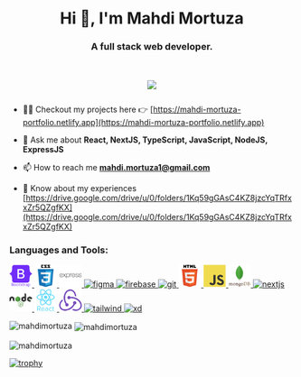 <h1 align="center">Hi 👋, I'm Mahdi Mortuza</h1>
<h3 align="center">A full stack web developer.</h3>
 
<h1 align="center">
  <a href="https://git.io/typing-svg">
    <img src="https://readme-typing-svg.herokuapp.com/?lines=Hello,+There!+👋;I+am+Mahdi+Mortuza....;A+full+stack+web+developer!&center=true&size=30">
  </a>
</h1>


- 👨‍💻 Checkout my projects here 👉 [https://mahdi-mortuza-portfolio.netlify.app](https://mahdi-mortuza-portfolio.netlify.app)

- 💬 Ask me about **React, NextJS, TypeScript, JavaScript, NodeJS, ExpressJS**

- 📫 How to reach me **mahdi.mortuza1@gmail.com**

- 📄 Know about my experiences [https://drive.google.com/drive/u/0/folders/1Kq59gGAsC4KZ8jzcYqTRfxxZr5QZgfKX](https://drive.google.com/drive/u/0/folders/1Kq59gGAsC4KZ8jzcYqTRfxxZr5QZgfKX)
 

 
<h3 align="left">Languages and Tools:</h3>
<p align="left"> <a href="https://getbootstrap.com" target="_blank" rel="noreferrer"> <img src="https://raw.githubusercontent.com/devicons/devicon/master/icons/bootstrap/bootstrap-plain-wordmark.svg" alt="bootstrap" width="40" height="40"/> </a> <a href="https://www.w3schools.com/css/" target="_blank" rel="noreferrer"> <img src="https://raw.githubusercontent.com/devicons/devicon/master/icons/css3/css3-original-wordmark.svg" alt="css3" width="40" height="40"/> </a> <a href="https://expressjs.com" target="_blank" rel="noreferrer"> <img src="https://raw.githubusercontent.com/devicons/devicon/master/icons/express/express-original-wordmark.svg" alt="express" width="40" height="40"/> </a> <a href="https://www.figma.com/" target="_blank" rel="noreferrer"> <img src="https://www.vectorlogo.zone/logos/figma/figma-icon.svg" alt="figma" width="40" height="40"/> </a> <a href="https://firebase.google.com/" target="_blank" rel="noreferrer"> <img src="https://www.vectorlogo.zone/logos/firebase/firebase-icon.svg" alt="firebase" width="40" height="40"/> </a> <a href="https://git-scm.com/" target="_blank" rel="noreferrer"> <img src="https://www.vectorlogo.zone/logos/git-scm/git-scm-icon.svg" alt="git" width="40" height="40"/> </a> <a href="https://www.w3.org/html/" target="_blank" rel="noreferrer"> <img src="https://raw.githubusercontent.com/devicons/devicon/master/icons/html5/html5-original-wordmark.svg" alt="html5" width="40" height="40"/> </a> <a href="https://developer.mozilla.org/en-US/docs/Web/JavaScript" target="_blank" rel="noreferrer"> <img src="https://raw.githubusercontent.com/devicons/devicon/master/icons/javascript/javascript-original.svg" alt="javascript" width="40" height="40"/> </a> <a href="https://www.mongodb.com/" target="_blank" rel="noreferrer"> <img src="https://raw.githubusercontent.com/devicons/devicon/master/icons/mongodb/mongodb-original-wordmark.svg" alt="mongodb" width="40" height="40"/> </a> <a href="https://nextjs.org/" target="_blank" rel="noreferrer"> <img src="https://cdn.worldvectorlogo.com/logos/nextjs-2.svg" alt="nextjs" width="40" height="40"/> </a> <a href="https://nodejs.org" target="_blank" rel="noreferrer"> <img src="https://raw.githubusercontent.com/devicons/devicon/master/icons/nodejs/nodejs-original-wordmark.svg" alt="nodejs" width="40" height="40"/> </a> <a href="https://reactjs.org/" target="_blank" rel="noreferrer"> <img src="https://raw.githubusercontent.com/devicons/devicon/master/icons/react/react-original-wordmark.svg" alt="react" width="40" height="40"/> </a> <a href="https://redux.js.org" target="_blank" rel="noreferrer"> <img src="https://raw.githubusercontent.com/devicons/devicon/master/icons/redux/redux-original.svg" alt="redux" width="40" height="40"/> </a> <a href="https://tailwindcss.com/" target="_blank" rel="noreferrer"> <img src="https://www.vectorlogo.zone/logos/tailwindcss/tailwindcss-icon.svg" alt="tailwind" width="40" height="40"/> </a> <a href="https://www.adobe.com/products/xd.html" target="_blank" rel="noreferrer"> <img src="https://cdn.worldvectorlogo.com/logos/adobe-xd.svg" alt="xd" width="40" height="40"/> </a> </p>


<p><img align="left" src="https://github-readme-stats.vercel.app/api/top-langs?username=mahdimortuza&show_icons=true&locale=en&layout=compact&title_color=fff&icon_color=79ff97&text_color=9f9f9f&bg_color=151515" alt="mahdimortuza" /></p>

<p>&nbsp;<img align="center" src="https://github-readme-stats.vercel.app/api?username=mahdimortuza&show_icons=true&locale=en&title_color=fff&icon_color=3178C6&text_color=9f9f9f&bg_color=151515" alt="mahdimortuza" /></p>

<p><img align="center" src="https://github-readme-streak-stats.herokuapp.com/?user=mahdimortuza&theme=dark" alt="mahdimortuza" /></p>

[![trophy](https://github-profile-trophy.vercel.app/?username=mahdimortuza&theme=onedark)](https://github.com/ryo-ma/github-profile-trophy)

